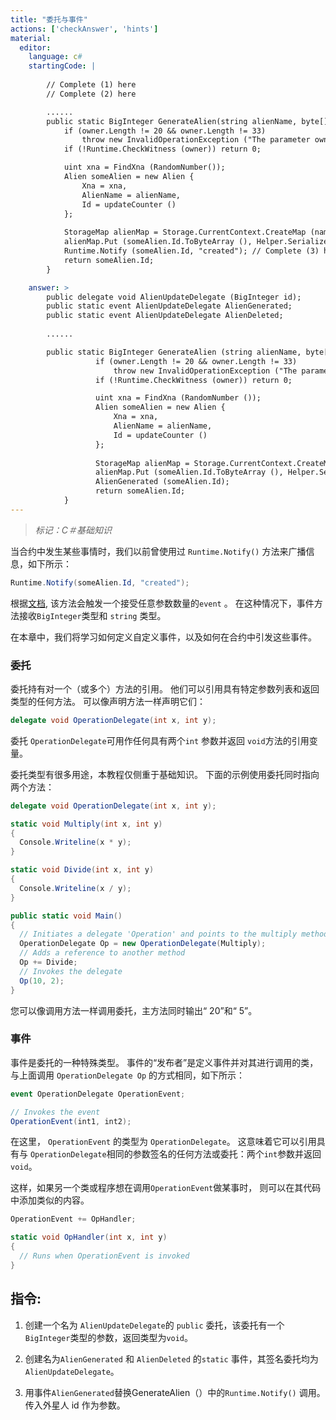 ```yaml
---
title: "委托与事件"
actions: ['checkAnswer', 'hints']
material: 
  editor:
    language: c#
    startingCode: | 
    
        // Complete (1) here
        // Complete (2) here

        ......
        public static BigInteger GenerateAlien(string alienName, byte[] owner) {
            if (owner.Length != 20 && owner.Length != 33)
                throw new InvalidOperationException ("The parameter owner should be a 20-byte address or a 33-byte public key");        // Check if the owner is the same as one who invoked contract
            if (!Runtime.CheckWitness (owner)) return 0; 

            uint xna = FindXna (RandomNumber());
            Alien someAlien = new Alien {
                Xna = xna,
                AlienName = alienName,
                Id = updateCounter ()
            }; 
            
            StorageMap alienMap = Storage.CurrentContext.CreateMap (nameof (alienMap)); 
            alienMap.Put (someAlien.Id.ToByteArray (), Helper.Serialize (someAlien)); 
            Runtime.Notify (someAlien.Id, "created"); // Complete (3) here
            return someAlien.Id; 
        }

    answer: > 
        public delegate void AlienUpdateDelegate (BigInteger id); 
        public static event AlienUpdateDelegate AlienGenerated; 
        public static event AlienUpdateDelegate AlienDeleted; 
        
        ......

        public static BigInteger GenerateAlien (string alienName, byte[] owner) {
                   if (owner.Length != 20 && owner.Length != 33)
                       throw new InvalidOperationException ("The parameter owner should be a 20-byte address or a 33-byte public key");        // Check if the owner is the same as one who invoked contract
                   if (!Runtime.CheckWitness (owner)) return 0; 

                   uint xna = FindXna (RandomNumber ());
                   Alien someAlien = new Alien {
                       Xna = xna,
                       AlienName = alienName,
                       Id = updateCounter ()
                   }; 
                   
                   StorageMap alienMap = Storage.CurrentContext.CreateMap (nameof (alienMap)); 
                   alienMap.Put (someAlien.Id.ToByteArray (), Helper.Serialize (someAlien)); 
                   AlienGenerated (someAlien.Id); 
                   return someAlien.Id; 
            }
---
```


> *标记：C＃基础知识*

当合约中发生某些事情时，我们以前曾使用过 `Runtime.Notify()` 方法来广播信息，如下所示：

```c#
Runtime.Notify(someAlien.Id, "created");
```

根据[文档](https://docs.neo.org/docs/en-us/reference/scapi/fw/dotnet/neo/Runtime/Notify.html), 该方法会触发一个接受任意参数数量的`event` 。 在这种情况下，事件方法接收`BigInteger`类型和 `string` 类型。

在本章中，我们将学习如何定义自定义事件，以及如何在合约中引发这些事件。

### 委托

委托持有对一个（或多个）方法的引用。 他们可以引用具有特定参数列表和返回类型的任何方法。 可以像声明方法一样声明它们：

```c#
delegate void OperationDelegate(int x, int y); 
```

委托 `OperationDelegate`可用作任何具有两个`int` 参数并返回 `void`方法的引用变量。

委托类型有很多用途，本教程仅侧重于基础知识。 下面的示例使用委托同时指向两个方法：

```c#
delegate void OperationDelegate(int x, int y); 

static void Multiply(int x, int y) 
{
  Console.Writeline(x * y);
}

static void Divide(int x, int y)
{
  Console.Writeline(x / y); 
}

public static void Main()
{
  // Initiates a delegate 'Operation' and points to the multiply method
  OperationDelegate Op = new OperationDelegate(Multiply); 
  // Adds a reference to another method
  Op += Divide; 
  // Invokes the delegate
  Op(10, 2); 
}
```

您可以像调用方法一样调用委托，主方法同时输出“ 20”和“ 5”。

### 事件

事件是委托的一种特殊类型。 事件的“发布者”是定义事件并对其进行调用的类，与上面调用 `OperationDelegate Op` 的方式相同，如下所示：

```c#
event OperationDelegate OperationEvent; 

// Invokes the event
OperationEvent(int1, int2); 
```

在这里， `OperationEvent` 的类型为 `OperationDelegate`。 这意味着它可以引用具有与 `OperationDelegate`相同的参数签名的任何方法或委托：两个`int`参数并返回 `void`。

这样，如果另一个类或程序想在调用`OperationEvent`做某事时，
则可以在其代码中添加类似的内容。

```c#
OperationEvent += OpHandler; 

static void OpHandler(int x, int y) 
{
  // Runs when OperationEvent is invoked
}
```

## 指令: 

1. 创建一个名为 `AlienUpdateDelegate`的 `public` 委托，该委托有一个 `BigInteger`类型的参数，返回类型为`void`。

2. 创建名为`AlienGenerated` 和 `AlienDeleted` 的`static` 事件，其签名委托均为 `AlienUpdateDelegate`。

3. 用事件`AlienGenerated`替换GenerateAlien（）中的`Runtime.Notify()` 调用。 传入外星人 id 作为参数。
